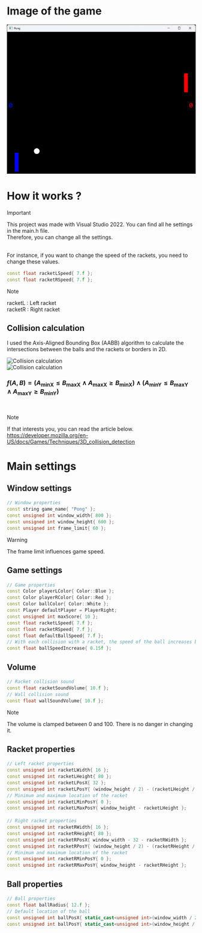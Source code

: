 # Image of the game

![Image of the game](image.png "Image of the game")

# How it works ?
> [!IMPORTANT]
> This project was made with Visual Studio 2022.
> You can find all he settings in the main.h file.\
> Therefore, you can change all the settings.

<br/>
For instance, if you want to change the speed of the rackets, you need to change these values.

```cpp
const float racketLSpeed{ 7.f };
const float racketRSpeed{ 7.f };
```

> [!NOTE]
> racketL : Left racket\
> racketR : Right racket


## Collision calculation
I used the Axis-Aligned Bounding Box (AABB) algorithm to calculate the intersections between the balls and the rackets or borders in 2D.

![Collision calculation](https://developer.mozilla.org/en-US/docs/Games/Techniques/3D_collision_detection/screen_shot_2015-10-16_at_15.11.21.png "Collision calculation")\
![Collision calculation](https://developer.mozilla.org/en-US/docs/Games/Techniques/3D_collision_detection/aabb_test.png "Collision calculation")
### $f(A,B) = (A_{\text{minX}} \leq B_{\text{maxX}} \land A_{\text{maxX}} \geq B_{\text{minX}}) \land (A_{\text{minY}} \leq B_{\text{maxY}} \land A_{\text{maxY}} \geq B_{\text{minY}})$

<br/>

> [!NOTE]
> If that interests you, you can read the article below.\
> https://developer.mozilla.org/en-US/docs/Games/Techniques/3D_collision_detection

# Main settings

## Window settings

```cpp
// Window properties
const string game_name{ "Pong" };
const unsigned int window_width{ 800 };
const unsigned int window_height{ 600 };
const unsigned int frame_limit{ 60 };
```

> [!WARNING]  
> The frame limit influences game speed.

## Game settings

```cpp
// Game properties
const Color playerLColor{ Color::Blue };
const Color playerRColor{ Color::Red };
const Color ballColor{ Color::White };
const Player defaultPlayer = PlayerRight;
const unsigned int maxScore{ 10 };
const float racketLSpeed{ 7.f };
const float racketRSpeed{ 7.f };
const float defaultBallSpeed{ 7.f };
// With each collision with a racket, the speed of the ball increases by this value
const float ballSpeedIncrease{ 0.15f };
```

## Volume
```cpp
// Racket collision sound
const float racketSoundVolume{ 10.f };
// Wall collision sound
const float wallSoundVolume{ 10.f };
```

> [!NOTE]
> The volume is clamped between 0 and 100. There is no danger in changing it.

## Racket properties
```cpp
// Left racket properties
const unsigned int racketLWidth{ 16 };
const unsigned int racketLHeight{ 80 };
const unsigned int racketLPosX{ 32 };
const unsigned int racketLPosY{ (window_height / 2) - (racketLHeight / 2) };
// Minimum and maximum location of the racket
const unsigned int racketLMinPosY{ 0 };
const unsigned int racketLMaxPosY{ window_height - racketLHeight };

// Right racket properties
const unsigned int racketRWidth{ 16 };
const unsigned int racketRHeight{ 80 };
const unsigned int racketRPosX{ window_width - 32 - racketRWidth };
const unsigned int racketRPosY{ (window_height / 2) - (racketRHeight / 2) };
// Minimum and maximum location of the racket
const unsigned int racketRMinPosY{ 0 };
const unsigned int racketRMaxPosY{ window_height - racketRHeight };
```

## Ball properties
```cpp
// Ball properties
const float ballRadius{ 12.f };
// Default location of the ball
const unsigned int ballPosX{ static_cast<unsigned int>(window_width / 2.f - ballRadius / 2.f) };
const unsigned int ballPosY{ static_cast<unsigned int>(window_height / 2.f - ballRadius) };
```
